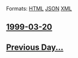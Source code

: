 
Formats: [HTML](1999/03/20/index.html)  [JSON](1999/03/20/index.json)  [XML](1999/03/20/index.xml)  

## [1999-03-20](/news/1999/03/20/index.md)

## [Previous Day...](/news/1999/03/19/index.md)

